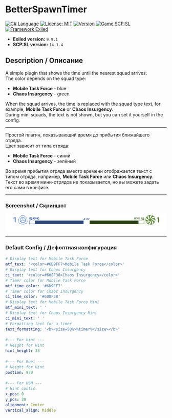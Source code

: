 # BetterSpawnTimer
[![C# Language](https://img.shields.io/badge/Language-C%23-8A2BE2?style=flat&labelColor=6A1FBF&logo=csharp&logoColor=white)](https://dotnet.microsoft.com/en-us/languages/csharp)
[![License: MIT](https://img.shields.io/badge/License-MIT-228B22?style=flat&labelColor=1C6B1C)](https://github.com/Minect86/BetterSpawnTimer/blob/master/LICENSE.txt)
[![Version](https://img.shields.io/badge/Version-1.0.2-1E90FF?style=flat&labelColor=1870CC)](https://github.com/Minect86/BetterSpawnTimer/releases/tag/1.0.2)
[![Game SCP:SL](https://img.shields.io/badge/Game-SCP:SL-FFA500?style=flat&labelColor=CC8400)](https://store.steampowered.com/app/700330/SCP_Secret_Laboratory/)
[![Framework Exiled](https://img.shields.io/badge/Framework-Exiled-FF0000?style=flat&labelColor=990000)](https://github.com/ExMod-Team/EXILED)

- **Exiled version:** `9.9.1`
- **SCP:SL version:** `14.1.4`

## Description / Описание

A simple plugin that shows the time until the nearest squad arrives.  
The color depends on the squad type:  
- **Mobile Task Force** - blue  
- **Chaos Insurgency** - green  

When the squad arrives, the time is replaced with the squad type text, for example, **Mobile Task Force** or **Chaos Insurgency**.  
During mini squads, the text is not shown, but you can set it yourself in the config.  

---

Простой плагин, показывающий время до прибытия ближайшего отряда.  
Цвет зависит от типа отряда:  
- **Mobile Task Force** - синий  
- **Chaos Insurgency** - зелёный  

Во время прибытия отряда вместо времени отображается текст с типом отряда, например, **Mobile Task Force** или **Chaos Insurgency**.  
Текст во время мини-отрядов не показывается, но вы можете задать его сами в конфиге.  

---

### Screenshot / Скриншот

![Plugin Screenshot](plugin.png)

---

### Default Config / Дефолтная конфигурация

```yaml
# Display text for Mobile Task Force
mtf_text: '<color=#6D9FF7>Mobile Task Force</color>'
# Display text for Chaos Insurgency
ci_text: '<color=#608F38>Chaos Insurgency</color>'
# Timer color for Mobile Task Force
mtf_time_color: '#6D9FF7'
# Timer color for Chaos Insurgency
ci_time_color: '#608F38'
# Display text for Mobile Task Force Mini
mtf_mini_text: ' '
# Display text for Chaos Insurgency Mini
ci_mini_text: ' '
# Formatting text for a timer
text_formatting: '<b><size=50%>%timer%</size></b>'

#--- For hint ---
# Height for Hint
hint_height: 33

#--- For Ruei ---
# Height for Hint
postion: 970

#--- For HSM ---
# Hint confis
x_pos: 0
y_pos: 30
alignment: Center
vertical_align: Middle
